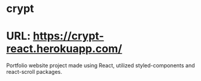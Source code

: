 # crypt

# URL: https://crypt-react.herokuapp.com/

Portfolio website project made using React, utilized styled-components and react-scroll packages.
